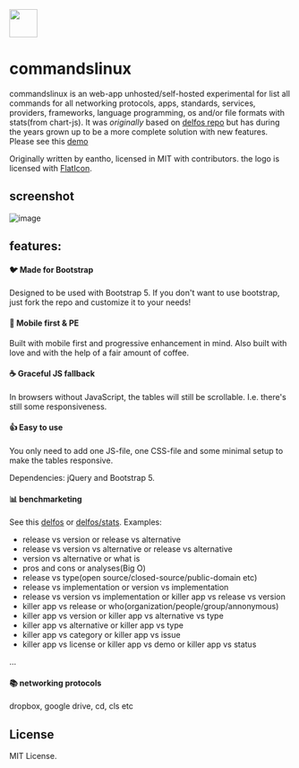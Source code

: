 <img src="https://cdn-icons-png.flaticon.com/512/7317/7317974.png" width="50"/>

# commandslinux
commandslinux is an web-app unhosted/self-hosted experimental for list all commands for all networking protocols, apps, standards, services, providers, frameworks, language programming, os and/or file formats with stats(from chart-js). It was *originally* based on [delfos repo](https://github.com/eantho/delfos) but has during the years grown up to be a more complete solution with new features. Please see this [demo](https://eantho.github.io/commandslinux)

Originally written by eantho, licensed in MIT with contributors. the logo is licensed with [FlatIcon](https://www.flaticon.com/free-icon/server_7317974?term=oracle&page=1&position=83&origin=search&related_id=7317974). 

## screenshot
![image](https://user-images.githubusercontent.com/125943841/220529060-065312f0-d9b1-4f13-9b8b-6eef366dbed9.png)

## features:

#### :bird: Made for Bootstrap
Designed to be used with Bootstrap 5. If you don't want to use bootstrap, just fork the repo and customize it to your needs!

#### :iphone: Mobile first & PE
Built with mobile first and progressive enhancement in mind. Also built with love and with the help of a fair amount of coffee.

#### :coffee: Graceful JS fallback
In browsers without JavaScript, the tables will still be scrollable. I.e. there's still some responsiveness.

#### :thumbsup: Easy to use
You only need to add one JS-file, one CSS-file and some minimal setup to make the tables responsive.

Dependencies: jQuery and Bootstrap 5.

#### 📊 benchmarketing
See this [delfos](https://eantho.github.io/delfos) or [delfos/stats](https://eantho.github.io/delfos/stats.html). Examples:
- release vs version or release vs alternative
- release vs version vs alternative or release vs alternative
- version vs alternative or what is
- pros and cons or analyses(Big O)
- release vs type(open source/closed-source/public-domain etc)
- release vs implementation or version vs implementation
- release vs version vs implementation or killer app vs release vs version
- killer app vs release or who(organization/people/group/annonymous)
- killer app vs version or killer app vs alternative vs type
- killer app vs alternative or killer app vs type
- killer app vs category or killer app vs issue
- killer app vs license or killer app vs demo or killer app vs status

...
                                                            
#### 📚 networking protocols
dropbox, google drive, cd, cls etc

## License
MIT License.
